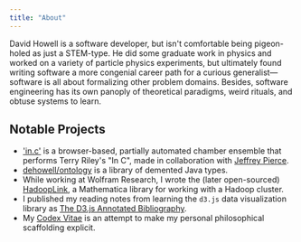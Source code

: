 ```yaml
---
title: "About"
---
```


David Howell is a software developer, but isn't comfortable being pigeon-holed as just a STEM-type. He did some graduate work in physics and worked on a variety of particle physics experiments, but ultimately found writing software a more congenial career path for a curious generalist—software is all about formalizing other problem domains. Besides, software engineering has its own panoply of theoretical paradigms, weird rituals, and obtuse systems to learn.

## Notable Projects

* ['in.c'](http://pixel-to-noise.github.io/in.c/) is a browser-based, partially automated chamber ensemble that performs Terry Riley's "In C", made in collaboration with [Jeffrey Pierce](https://jeffreypierce.net).
*   [dehowell/ontology](https://github.com/dehowell/ontology/tree/master/src/main/java/io/howell/ontology) is a library of demented Java types.
* While working at Wolfram Research, I wrote the (later open-sourced) [HadoopLink](https://github.com/dehowell/HadoopLink), a Mathematica library for working with a Hadoop cluster.
* I published my reading notes from learning the `d3.js` data visualization library as [The D3.js Annotated Bibliography](/tag/d3-bibliography/).
* My [Codex Vitae](https://github.com/dehowell/codex-vitae) is an attempt to make my personal philosophical scaffolding explicit.
